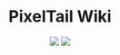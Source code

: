<h1 align=center>PixelTail Wiki</h1>
<p align=center>
<img src="https://img.shields.io/badge/poweredby-docsify-blue"/>
<img src="https://img.shields.io/badge/license-CC%20BY--NC--SA%204.0-brightgreen"/>
</p>

